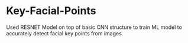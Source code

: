# Key-Facial-Points
Used RESNET Model on top of basic CNN structure to train ML model to accurately detect facial key points from images.
